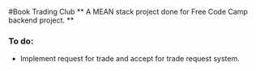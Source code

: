 #Book Trading Club
** A MEAN stack project done for Free Code Camp backend project. **


### To do:

* Implement request for trade and accept for trade request system. 